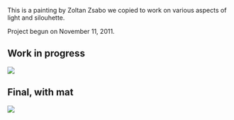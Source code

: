 <div id="wikitext">

<span id="excerpt"></span> This is a painting by Zoltan Zsabo we copied
to work on various aspects of light and silouhette. <span
id="excerptend"></span>

Project begun on November 11, 2011.

<div class="vspace">

</div>

Work in progress
----------------

<div>

![](http://wiki.tamouse.org?n=uploads.Art.WCSunsetThroughTrees.sunset-wip.800.jpg)

</div>

<div class="vspace">

</div>

Final, with mat
---------------

<div>

![](http://wiki.tamouse.org?n=uploads.Art.WCSunsetThroughTrees.sunset-through-trees-levels-straightened-mat.800.jpg)

</div>

<div class="vspace">

</div>

<div style="display: none;">

Summary:Copy of a Zoltan Zsabo painting of sunset pouring through trees
Parent:(Art.)Watercolour <span
class="wikiword">[IncludeMe](http://wiki.tamouse.org?n=Art.IncludeMe?action=edit)[?](http://wiki.tamouse.org?n=Art.IncludeMe?action=edit)</span>:[Watercolour](http://wiki.tamouse.org?n=Art.Watercolour?action=print)
Categories:[Articles](http://wiki.tamouse.org?n=Category.Articles) Tags:
painting, watercolour, Zoltan Zsabo

</div>

</div>
